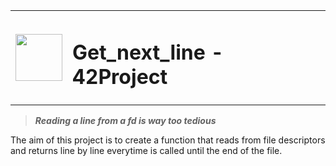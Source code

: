 <table>
  <tr>
    <td><img src="https://user-images.githubusercontent.com/78042197/192562397-81efc45d-0387-46df-bae4-ddf3a284c745.png" width=75px height=75px/></td>
    <td><h1 align="left"> Get_next_line - 42Project &nbsp&nbsp</td>
  </tr>
</table>

>**_Reading a line from a fd is way too tedious_**

<p align="justified">
  The aim of this project is to create a function that reads from file descriptors and returns line by line everytime is called until the end of the file.
</p>
